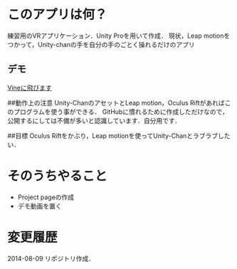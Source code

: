 # このアプリは何？
練習用のVRアプリケーション．Unity Proを用いて作成．
現状，Leap motionをつかって，Unity-chanの手を自分の手のごとく操れるだけのアプリ
## デモ
[Vineに飛びます](https://vine.co/v/MV1ZiJ0QiaA)

##動作上の注意
Unity-ChanのアセットとLeap motion，Oculus Riftがあればこのプログラムを使う事ができる．
GitHubに慣れるために作成しただけなので，公開するにしては不備が多いと認識しています．自分用です．

##目標
Oculus Riftをかぶり，Leap motionを使ってUnity-Chanとラブラブしたい．


# そのうちやること
- Project pageの作成
 - デモ動画を置く

# 変更履歴
2014-08-09 リポジトリ作成．
